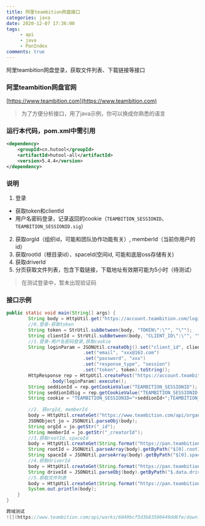 ```yaml
---
title: 阿里teambition网盘接口
categories: java
date: 2020-12-07 17:36:00
tags: 
     - api
     - java
     - PanIndex
comments: true
---
```

阿里teambition网盘登录，获取文件列表、下载链接等接口

<!-- more -->

### 阿里teambition网盘官网
[https://www.teambition.com](https://www.teambition.com)

> 为了方便分析接口，用了java示例，你可以换成你熟悉的语言

### 运行本代码，pom.xml中需引用

```xml
<dependency>
    <groupId>cn.hutool</groupId>
    <artifactId>hutool-all</artifactId>
    <version>5.4.4</version>
</dependency>
```

### 说明

1. 登录
 * 获取token和clientId
 * 用户名密码登录，记录返回的cookie（`TEAMBITION_SESSIONID`、`TEAMBITION_SESSIONID.sig`）
2. 获取orgId（组织id，可能和团队协作功能有关）, memberId（当前你用户的id）
3. 获取rootId（根目录id）、spaceId(空间id, 可能和底层oss存储有关)
4. 获取driverId
5. 分页获取文件列表，包含下载链接，下载地址有效期可能为5小时（待测试）

> 在测试登录中，暂未出现验证码


### 接口示例

```java
public static void main(String[] args) {
		String body = HttpUtil.get("https://account.teambition.com/login/password");
		//0.登录-获取token
		String token = StrUtil.subBetween(body, "TOKEN\":\"", "\"");
		String clientId = StrUtil.subBetween(body, "CLIENT_ID\":\"", "\"");
		//1.登录-用户名密码登录,获取cookie
		String loginParam = JSONUtil.createObj().set("client_id", clientId)
							.set("email", "xxx@163.com")
							.set("password", "xxx")
							.set("response_type", "session")
							.set("token", token).toString();
		HttpResponse rep = HttpUtil.createPost("https://account.teambition.com/api/login/email").setMaxRedirectCount(1)
				.body(loginParam).execute();
		String seddionId = rep.getCookieValue("TEAMBITION_SESSIONID");
		String seddionIdSig = rep.getCookieValue("TEAMBITION_SESSIONID.sig");
		String cookie = "TEAMBITION_SESSIONID="+seddionId+";TEAMBITION_SESSIONID.sig="+seddionIdSig;
		
		//2. 获orgId, memberId
		body = HttpUtil.createGet("https://www.teambition.com/api/organizations/personal").cookie(cookie).execute().body();
		JSONObject jo = JSONUtil.parseObj(body);
		String orgId = jo.getStr("_id");
		String memberId = jo.getStr("_creatorId");
		//3.获取rootId、spaceId
		body = HttpUtil.createGet(String.format("https://pan.teambition.com/pan/api/spaces?orgId=%s&memberId=%s", orgId, memberId)).cookie(cookie).execute().body();
		String rootId = JSONUtil.parseArray(body).getByPath("$[0].rootId", String.class);
		String spaceId = JSONUtil.parseArray(body).getByPath("$[0].spaceId", String.class);
		//4.获取driverId
		body = HttpUtil.createGet(String.format("https://pan.teambition.com/pan/api/orgs/%s?orgId=%s", orgId, orgId)).cookie(cookie).execute().body();
		String driveId = JSONUtil.parseObj(body).getByPath("$.data.driveId", String.class);
		//5.获取文件列表
		body = HttpUtil.createGet(String.format("https://pan.teambition.com/pan/api/nodes?orgId=%s&offset=0&limit=100&orderBy=updateTime&orderDirection=desc&driveId=%s&spaceId=%s&parentId=%s", orgId, driveId,spaceId, rootId)).cookie(cookie).execute().body();
		System.out.println(body);
	}
}

跨域测试
![](https://www.teambition.com/api/works/6049bcf5d3b83500449dd6fe/download/Goose%20house%20-%20%E5%85%89%E3%82%8B%E3%81%AA%E3%82%89.jpg?signature=eyJhbGciOiJIUzI1NiJ9.eyJfd29ya0lkIjoiNjA0OWJjZjVkM2I4MzUwMDQ0OWRkNmZlIiwiZmlsZUtleSI6IjMxMjMzZDI1ODQ3ZTFjMDk3ZTBlOTA4MWZkZDZlYzY2M2JlOSIsIl91c2VySWQiOiI1ZmE0YmI4NDgxZmJhNzE0NjdhYTQ2NzEiLCJleHAiOjE2MTU3MTI2MzYsInN0b3JhZ2UiOiJzdHJpa2VyLWh6In0.ILadZmDl9AMc8rxmHtm74oq_9IEMSye6cCsBn6wfetA&_versionId=6049bcf5d3b83500449dd702)
```